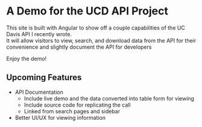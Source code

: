 # A Demo for the UCD API Project
This site is built with Angular to show off a couple capabilities of the UC Davis API I recently wrote.  
It will allow visitors to view, search, and download data from the API for their convenience and slightly document the API for developers

Enjoy the demo!

## Upcoming Features
* API Documentation
  * Include live demo and the data converted into table form for viewing
  * Include source code for replicating the call
  * Linked from search pages and sidebar
* Better UI/UX for viewing information
